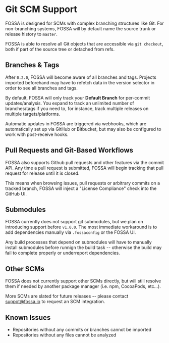 # Git SCM Support

FOSSA is designed for SCMs with complex branching structures like Git.  For non-branching systems, FOSSA will by default name the source trunk or release history to `master`.

FOSSA is able to resolve all Git objects that are accessible via `git checkout`, both if part of the source tree or detached from refs.

## Branches & Tags

After `0.2.0`, FOSSA will become aware of all branches and tags.  Projects imported beforehand may have to refetch data in the version selector in order to see all branches and tags.

By default, FOSSA will only track your **Default Branch** for per-commit updates/analysis.  You expand to track an unlimited number of branches/tags if you need to, for instance, track multiple releases on multiple targets/platforms. 

Automatic updates in FOSSA are triggered via webhooks, which are automatically set up via GitHub or Bitbucket, but may also be configured to work with post-receive hooks.

## Pull Requests and Git-Based Workflows

FOSSA also supports Github pull requests and other features via the commit API.  Any time a pull request is submitted, FOSSA will begin tracking that pull request for release until it is closed.

This means when browsing issues, pull requests or arbitrary commits on a tracked branch, FOSSA will inject a "License Compliance" check into the GitHub UI.

## Submodules

FOSSA currently does not support git submodules, but we plan on introducing support before `v1.0.0`.  The most immediate workaround is to add dependencies manually via `.fossaconfig` or the FOSSA UI.

Any build processes that depend on submodules will have to manually install submodules before runnign the build task -- otherwise the build may fail to complete properly or underreport dependencies.

## Other SCMs

FOSSA does not currently support other SCMs directly, but will still resolve them if needed by another package manager (i.e. npm, CocoaPods, etc...).

More SCMs are slated for future releases -- please contact suppot@fossa.io to request an SCM integration.

## Known Issues

- Repositories without any commits or branches cannot be imported
- Repositories without any files cannot be analyzed